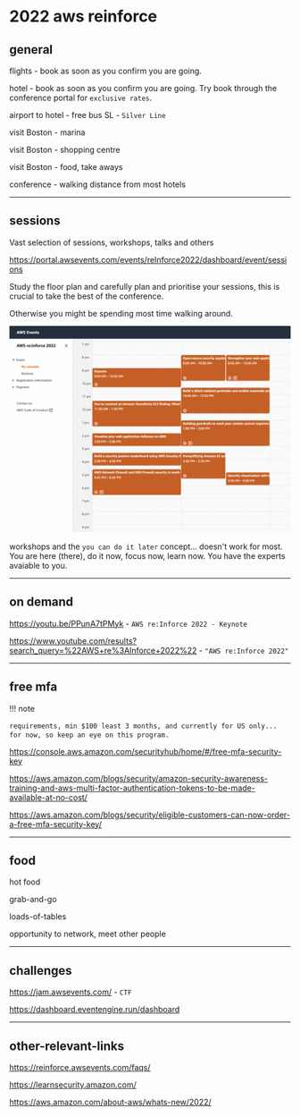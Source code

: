 # 2022 aws reinforce

## general

flights - book as soon as you confirm you are going.

hotel - book as soon as you confirm you are going. Try book through the conference portal for `exclusive rates`.

airport to hotel - free bus SL - `Silver Line`

visit Boston - marina

visit Boston - shopping centre

visit Boston - food, take aways

conference - walking distance from most hotels

----

## sessions

Vast selection of sessions, workshops, talks and others

<https://portal.awsevents.com/events/reInforce2022/dashboard/event/sessions>

Study the floor plan and carefully plan and prioritise your sessions, this is crucial to take the best of the conference.

Otherwise you might be spending most time walking around.

![antonio-feijao-aws-reinforce-2022](/assets/images/antonio-feijao-aws-reinforce-2022.png)

workshops and the `you can do it later` concept... doesn't work for most. You are here (there), do it now, focus now, learn now. You have the experts avaiable to you.


---

## on demand

<https://youtu.be/PPunA7tPMyk> - `AWS re:Inforce 2022 - Keynote`


<https://www.youtube.com/results?search_query=%22AWS+re%3AInforce+2022%22> - `"AWS re:Inforce 2022"`

----
## free mfa

!!! note

    requirements, min $100 least 3 months, and currently for US only... for now, so keep an eye on this program.

<https://console.aws.amazon.com/securityhub/home/#/free-mfa-security-key>

<https://aws.amazon.com/blogs/security/amazon-security-awareness-training-and-aws-multi-factor-authentication-tokens-to-be-made-available-at-no-cost/>

<https://aws.amazon.com/blogs/security/eligible-customers-can-now-order-a-free-mfa-security-key/>




----

## food

hot food

grab-and-go

loads-of-tables

opportunity to network, meet other people

----

## challenges

<https://jam.awsevents.com/> - `CTF`

<https://dashboard.eventengine.run/dashboard>

----

## other-relevant-links

<https://reinforce.awsevents.com/faqs/>

<https://learnsecurity.amazon.com/>

<https://aws.amazon.com/about-aws/whats-new/2022/>
